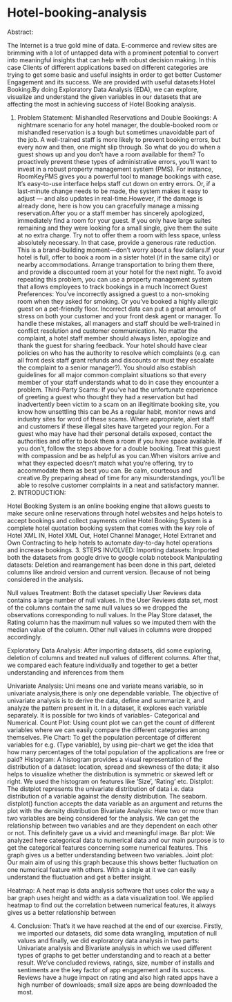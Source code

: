 # Hotel-booking-analysis
Abstract: 

The Internet is a true gold mine of data. E-commerce and review sites are brimming with a lot of  untapped data with a prominent potential to convert into meaningful insights that can help with robust decision making.
In this case Clients of different applications based on different categories are trying to get some basic and useful insights in order to get better Customer Engagement and its success. We are provided with useful datasets:Hotel Booking.By doing Exploratory Data Analysis (EDA), we can explore, visualize and understand the given  variables in our datasets that are affecting the most in achieving success of  Hotel Booking analysis.

1. Problem Statement:
   Mishandled Reservations and Double Bookings:
   A nightmare scenario for any hotel manager, the double-booked room or mishandled reservation is a tough but sometimes unavoidable part of the job. A well-trained staff is more likely to prevent booking errors, but every now and then, one might slip through. So what do you do when a guest shows up and you don’t have a room available for them?
To proactively prevent these types of administrative errors, you’ll want to invest in a robust property management system (PMS). For instance, RoomKeyPMS gives you a powerful tool to manage bookings with ease. It’s easy-to-use interface helps staff cut down on entry errors. Or, if a last-minute change needs to be made, the system makes it easy to adjust — and also updates in real-time.However, if the damage is already done, here is how you can gracefully manage a missing reservation.After you or a staff member has sincerely apologized, immediately find a room for your guest. If you only have large suites remaining and they were looking for a small single, give them the suite at no extra charge. Try not to offer them a room with less space, unless absolutely necessary. In that case, provide a generous rate reduction. This is a brand-building moment—don’t worry about a few dollars.If your hotel is full, offer to book a room in a sister hotel (if in the same city) or nearby accommodations. Arrange transportation to bring them there, and provide a discounted room at your hotel for the next night. To avoid repeating this problem, you can use a property management system that allows employees to track bookings in a much 
Incorrect Guest Preferences:
You’ve incorrectly assigned a guest to a non-smoking room when they asked for smoking. Or you’ve booked a highly allergic guest on a pet-friendly floor. Incorrect data can put a great amount of stress on both your customer and your front desk agent or manager.
To handle these mistakes, all managers and staff should be well-trained in conflict resolution and customer communication. No matter the complaint, a hotel staff member should always listen, apologize and thank the guest for sharing feedback. Your hotel should have clear policies on who has the authority to resolve which complaints (e.g. can all front desk staff grant refunds and discounts or must they escalate the complaint to a senior manager?). You should also establish guidelines for all major common complaint situations so that every member of your staff understands what to do in case they encounter a problem.
Third-Party Scams:
If you’ve had the unfortunate experience of greeting a guest who thought they had a reservation but had inadvertently been victim to a scam on an illegitimate booking site, you know how unsettling this can be.As a regular habit, monitor news and industry sites for word of these scams. Where appropriate, alert staff and customers if these illegal sites have targeted your region. For a guest who may have had their personal details exposed, contact the authorities and offer to book them a room if you have space available. If you don’t, follow the steps above for a double booking. Treat this guest with compassion and be as helpful as you can.When visitors arrive and what they expected doesn’t match what you’re offering, try to accommodate them as best you can. Be calm, courteous and creative.By preparing ahead of time for any misunderstandings, you’ll be able to resolve customer complaints in a neat and satisfactory manner.
2. INTRODUCTION:

Hotel Booking System is an online booking engine that allows guests to make secure online reservations through hotel websites and helps hotels to accept bookings and collect payments online
Hotel Booking System is a complete hotel quotation booking system that comes with the key role of Hotel XML IN, Hotel XML Out, Hotel Channel Manager, Hotel Extranet and Own Contracting to help hotels to automate day-to-day hotel operations and increase bookings.
3. STEPS INVOLVED:
Importing datasets: Imported both the datasets from google drive to google colab notebook
Manipulating datasets: Deletion and rearrangement has been done in this part, deleted columns like android version and current version. Because of not being considered in the analysis.

Null values Treatment: 
Both the dataset specially User Reviews data contains a large number of null values. In the User Reviews data set, most of the columns contain the same null values so we dropped the observations corresponding to null values. In the Play Store dataset, the Rating column has the maximum null values so we imputed them with the median value of the column. Other null values in columns were dropped accordingly.

Exploratory Data Analysis: 
After importing datasets, did some exploring, deletion of columns and treated null values of different columns. After that, we compared each feature individually and together to get a better understanding and inferences from them




Univariate Analysis: 
Uni means one and variate means variable, so in univariate analysis,there is only one dependable variable. The objective of univariate analysis is to derive the data, define and summarize it, and analyze the pattern present in it. In a dataset, it explores each variable separately. It is possible for two kinds of variables- Categorical and Numerical.
Count Plot: Using count plot we can get the count of different variables where we can easily compare the different categories among themselves.
Pie Chart: To get the population percentage of different variables for e.g. (Type variable), by using pie-chart we get the idea that how many percentages of the total population of the applications are free or paid?
Histogram: A histogram provides a visual representation of the distribution of a dataset: location, spread and skewness of the data; it also helps to visualize whether the distribution is symmetric or skewed left or right. We used the histogram on features like ‘Size’, ‘Rating’ etc.
Distplot:  The distplot represents the univariate distribution of data i.e. data distribution of a variable against the density distribution. The seaborn. distplot() function accepts the data variable as an argument and returns the plot with the density distribution
Bivariate Analysis: 
Here two or more than two variables are being considered for the analysis. We can get the relationship between two variables and are they dependent on each other or not. This definitely gave us a vivid and meaningful image.
Bar plot: We analyzed here categorical data to numerical data and our main purpose is to get the categorical features concerning some numerical features. This graph gives us a better understanding between two variables.
Joint plot: Our main aim of using this graph because this shows better fluctuation on one numerical feature with others. With a single at it we can easily understand the fluctuation and get a better insight.


Heatmap: A heat map is data analysis software that uses color the way a bar graph uses height and width: as a data visualization tool. We applied heatmap to find out the correlation between numerical features, it always gives us a better relationship between 


4. Conclusion: 
That’s it we have reached at the end of our exercise. Firstly, we imported our datasets, did some data wrangling, imputation of null values and finally, we did exploratory data analysis in two parts: Univariate analysis and Bivariate analysis in which we used different types of graphs to get better understanding and to reach at a better result.
We’ve concluded reviews, ratings, size, number of installs and sentiments are the key factor of app engagement and its success. Reviews have a huge impact on rating and also high rated apps have a high number of downloads; small size apps are being downloaded the most.
